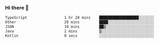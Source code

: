 ### Hi there 👋

<!--START_SECTION:waka-->

```txt
TypeScript                 1 hr 28 mins    ██████████████████░░░░░░░   71.94 %
Other                      20 mins         ████░░░░░░░░░░░░░░░░░░░░░   16.56 %
JSON                       10 mins         ██▒░░░░░░░░░░░░░░░░░░░░░░   08.97 %
Java                       2 mins          ▒░░░░░░░░░░░░░░░░░░░░░░░░   01.97 %
Kotlin                     0 secs          ░░░░░░░░░░░░░░░░░░░░░░░░░   00.25 %
```

<!--END_SECTION:waka-->

<!--
**jerry-shao/jerry-shao** is a ✨ _special_ ✨ repository because its `README.md` (this file) appears on your GitHub profile.

Here are some ideas to get you started:

- 🔭 I’m currently working on ...
- 🌱 I’m currently learning ...
- 👯 I’m looking to collaborate on ...
- 🤔 I’m looking for help with ...
- 💬 Ask me about ...
- 📫 How to reach me: ...
- 😄 Pronouns: ...
- ⚡ Fun fact: ...
-->
